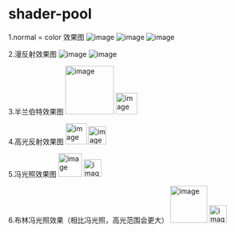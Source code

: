 # shader-pool

1.normal = color 效果图
![image](https://user-images.githubusercontent.com/62586787/114508739-ad6f7d80-9c6f-11eb-9247-b526c3b06341.png)
![image](https://user-images.githubusercontent.com/62586787/114509529-92513d80-9c70-11eb-80b0-9152ff00272e.png)
![image](https://user-images.githubusercontent.com/62586787/114509555-9bdaa580-9c70-11eb-9249-f121ae5cd544.png)

2.漫反射效果图
![image](https://user-images.githubusercontent.com/62586787/114523912-bb2cff00-9c7f-11eb-8b30-b4bee909cefe.png)
![image](https://user-images.githubusercontent.com/62586787/114523973-c6802a80-9c7f-11eb-8b19-6a6f170da07e.png)

3.半兰伯特效果图
<img width="97" alt="image" src="https://user-images.githubusercontent.com/62586787/114726880-b6984180-9d78-11eb-97fc-64cc1160addd.png">
<img width="43" alt="image" src="https://user-images.githubusercontent.com/62586787/114727028-d3cd1000-9d78-11eb-8c98-cc8e152f4875.png">

4.高光反射效果图
<img width="42" alt="image" src="https://user-images.githubusercontent.com/62586787/114732340-666fae00-9d7d-11eb-9d7d-ac5de3ffc4fb.png">
<img width="36" alt="image" src="https://user-images.githubusercontent.com/62586787/114732372-6bccf880-9d7d-11eb-86ec-e176045b3a77.png">

5.冯光照效果图
<img width="47" alt="image" src="https://user-images.githubusercontent.com/62586787/114734685-683a7100-9d7f-11eb-8992-2e97c7381458.png">
<img width="35" alt="image" src="https://user-images.githubusercontent.com/62586787/114734718-7092ac00-9d7f-11eb-9c4d-3c37d7227cf8.png">

6.布林冯光照效果（相比冯光照，高光范围会更大）
<img width="74" alt="image" src="https://user-images.githubusercontent.com/62586787/114815921-2b5b9200-9df2-11eb-89ee-25a79ae065e4.png">
<img width="35" alt="image" src="https://user-images.githubusercontent.com/62586787/114815945-331b3680-9df2-11eb-82d4-7b5d31b525de.png">
